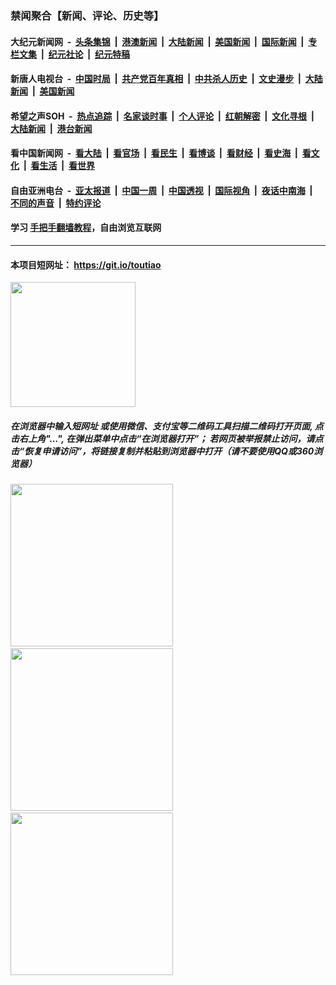 ### 禁闻聚合【新闻、评论、历史等】

#### 大纪元新闻网 &nbsp;-&nbsp; [头条集锦](indexes/E头条集锦.md?t=02110944) &nbsp;|&nbsp; [港澳新闻](indexes/E港澳新闻.md?t=02110944)  &nbsp;|&nbsp; [大陆新闻](indexes/E大陆新闻.md?t=02110944) &nbsp;|&nbsp; [美国新闻](indexes/E美国新闻.md?t=02110944) &nbsp;|&nbsp; [国际新闻](indexes/E国际新闻.md?t=02110944) &nbsp;|&nbsp; [专栏文集](indexes/E专栏文集.md?t=02110944) &nbsp;|&nbsp; [纪元社论](indexes/E纪元社论.md?t=02110944) &nbsp;|&nbsp; [纪元特稿](indexes/E纪元特稿.md?t=02110944) 

#### 新唐人电视台 &nbsp;-&nbsp; [中国时局](indexes/N中国时局.md?t=02110944) &nbsp;|&nbsp; [共产党百年真相](indexes/N共产党百年真相.md?t=02110944) &nbsp;|&nbsp; [中共杀人历史](indexes/N中共杀人历史.md?t=02110944) &nbsp;|&nbsp; [文史漫步](indexes/N文史漫步.md?t=02110944) &nbsp;|&nbsp; [大陆新闻](indexes/N大陆新闻.md?t=02110944) &nbsp;|&nbsp; [美国新闻](indexes/N美国新闻.md?t=02110944)

#### 希望之声SOH &nbsp;-&nbsp; [热点追踪](indexes/H热点追踪.md?t=02110944) &nbsp;|&nbsp; [名家谈时事](indexes/H名家谈时事.md?t=02110944) &nbsp;|&nbsp; [个人评论](indexes/H个人评论.md?t=02110944)  &nbsp;|&nbsp; [红朝解密](indexes/H红朝解密.md?t=02110944) &nbsp;|&nbsp; [文化寻根](indexes/H文化寻根.md?t=02110944) &nbsp;|&nbsp; [大陆新闻](indexes/H大陆新闻.md?t=02110944) &nbsp;|&nbsp; [港台新闻](indexes/H港台新闻.md?t=02110944)

#### 看中国新闻网 &nbsp;-&nbsp; [看大陆](indexes/S看大陆.md?t=02110944) &nbsp;|&nbsp; [看官场](indexes/S看官场.md?t=02110944) &nbsp;|&nbsp; [看民生](indexes/S看民生.md?t=02110944)  &nbsp;|&nbsp; [看博谈](indexes/S看博谈.md?t=02110944) &nbsp;|&nbsp; [看财经](indexes/S看财经.md?t=02110944) &nbsp;|&nbsp; [看史海](indexes/S看史海.md?t=02110944) &nbsp;|&nbsp; [看文化](indexes/S看文化.md?t=02110944) &nbsp;|&nbsp; [看生活](indexes/S看生活.md?t=02110944) &nbsp;|&nbsp; [看世界](indexes/S看世界.md?t=02110944)

#### 自由亚洲电台 &nbsp;-&nbsp; [亚太报道](indexes/R亚太报道.md?t=02110944) &nbsp;|&nbsp; [中国一周](indexes/R中国一周.md?t=02110944) &nbsp;|&nbsp; [中国透视](indexes/R中国透视.md?t=02110944)  &nbsp;|&nbsp; [国际视角](indexes/R国际视角.md?t=02110944) &nbsp;|&nbsp; [夜话中南海](indexes/R夜话中南海.md?t=02110944) &nbsp;|&nbsp; [不同的声音](indexes/R不同的声音.md?t=02110944) &nbsp;|&nbsp; [特约评论](indexes/R特约评论.md?t=02110944)

#### 学习 [手把手翻墙教程](https://github.com/gfw-breaker/guides/wiki)，自由浏览互联网

----

#### 本项目短网址： https://git.io/toutiao
<img src="https://raw.githubusercontent.com/gfw-breaker/banned-news/master/scripts/img/qr.png" width="200px"/>  

##### 在浏览器中输入短网址 或使用微信、支付宝等二维码工具扫描二维码打开页面, 点击右上角"...", 在弹出菜单中点击“在浏览器打开”； 若网页被举报禁止访问，请点击“恢复申请访问”，将链接复制并粘贴到浏览器中打开（请不要使用QQ或360浏览器）

<img src="https://raw.githubusercontent.com/gfw-breaker/banned-news/master/scripts/img/1.png" width="260px"/> &nbsp; <img src="https://raw.githubusercontent.com/gfw-breaker/banned-news/master/scripts/img/2.png" width="260px"/> &nbsp; <img src="https://raw.githubusercontent.com/gfw-breaker/banned-news/master/scripts/img/3.png" width="260px"/>
